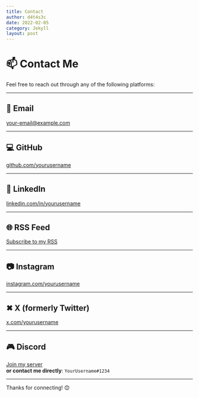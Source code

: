 ```yaml
---
title: Contact
author: d4t4s3c
date: 2022-02-05
category: Jekyll
layout: post
---
```


# 📫 Contact Me

Feel free to reach out through any of the following platforms:

---

## 📧 Email
[your-email@example.com](mailto:your-email@example.com)

---

## 💻 GitHub
[github.com/yourusername](https://github.com/yourusername)

---

## 💼 LinkedIn
[linkedin.com/in/yourusername](https://linkedin.com/in/yourusername)

---

## 🌐 RSS Feed
[Subscribe to my RSS](https://yourwebsite.com/rss)

---

## 📷 Instagram
[instagram.com/yourusername](https://instagram.com/yourusername)

---

## ✖ X (formerly Twitter)
[x.com/yourusername](https://x.com/yourusername)

---

## 🎮 Discord
[Join my server](https://discord.gg/yourinvitecode)  
**or contact me directly**: `YourUsername#1234`

---

Thanks for connecting! 😊
